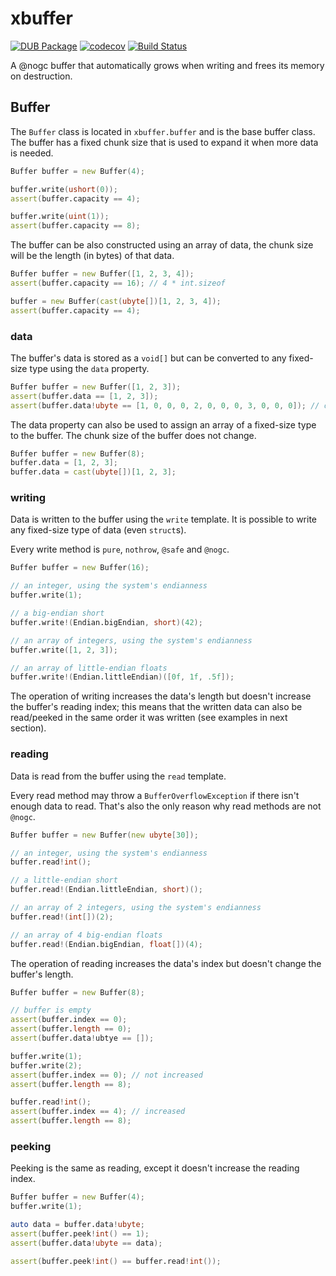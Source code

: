 xbuffer
=======

[![DUB Package](https://img.shields.io/dub/v/xbuffer.svg)](https://code.dlang.org/packages/xbuffer)
[![codecov](https://codecov.io/gh/nextcardgame/xbuffer/branch/master/graph/badge.svg)](https://codecov.io/gh/nextcardgame/xbuffer)
[![Build Status](https://travis-ci.org/Kripth/xbuffer.svg?branch=master)](https://travis-ci.org/Kripth/xbuffer)

A @nogc buffer that automatically grows when writing and frees its memory on destruction.

## Buffer

The `Buffer` class is located in `xbuffer.buffer` and is the base buffer class.
The buffer has a fixed chunk size that is used to expand it when more data is needed.

```d
Buffer buffer = new Buffer(4);

buffer.write(ushort(0));
assert(buffer.capacity == 4);

buffer.write(uint(1));
assert(buffer.capacity == 8);
```

The buffer can be also constructed using an array of data, the chunk size will be the length (in bytes) of that data.

```d
Buffer buffer = new Buffer([1, 2, 3, 4]);
assert(buffer.capacity == 16); // 4 * int.sizeof

buffer = new Buffer(cast(ubyte[])[1, 2, 3, 4]);
assert(buffer.capacity == 4);
```

### data

The buffer's data is stored as a `void[]` but can be converted to any fixed-size type using the `data` property.

```d
Buffer buffer = new Buffer([1, 2, 3]);
assert(buffer.data == [1, 2, 3]);
assert(buffer.data!ubyte == [1, 0, 0, 0, 2, 0, 0, 0, 3, 0, 0, 0]); // on a little-endian system
```

The data property can also be used to assign an array of a fixed-size type to the buffer.
The chunk size of the buffer does not change.

```d
Buffer buffer = new Buffer(8);
buffer.data = [1, 2, 3];
buffer.data = cast(ubyte[])[1, 2, 3];
```

### writing

Data is written to the buffer using the `write` template.
It is possible to write any fixed-size type of data (even `struct`s).

Every write method is `pure`, `nothrow`, `@safe` and `@nogc`.

```d
Buffer buffer = new Buffer(16);

// an integer, using the system's endianness
buffer.write(1);

// a big-endian short
buffer.write!(Endian.bigEndian, short)(42);

// an array of integers, using the system's endianness
buffer.write([1, 2, 3]);

// an array of little-endian floats
buffer.write!(Endian.littleEndian)([0f, 1f, .5f]);
```

The operation of writing increases the data's length but doesn't increase the buffer's reading index;
this means that the written data can also be read/peeked in the same order it was written (see examples in next section).

### reading

Data is read from the buffer using the `read` template.

Every read method may throw a `BufferOverflowException` if there isn't enough data to read.
That's also the only reason why read methods are not `@nogc`.

```d
Buffer buffer = new Buffer(new ubyte[30]);

// an integer, using the system's endianness
buffer.read!int();

// a little-endian short
buffer.read!(Endian.littleEndian, short)();

// an array of 2 integers, using the system's endianness
buffer.read!(int[])(2);

// an array of 4 big-endian floats
buffer.read!(Endian.bigEndian, float[])(4);
```

The operation of reading increases the data's index but doesn't change the buffer's length.

```d
Buffer buffer = new Buffer(8);

// buffer is empty
assert(buffer.index == 0);
assert(buffer.length == 0);
assert(buffer.data!ubtye == []);

buffer.write(1);
buffer.write(2);
assert(buffer.index == 0); // not increased
assert(buffer.length == 8);

buffer.read!int();
assert(buffer.index == 4); // increased
assert(buffer.length == 8);
```

### peeking

Peeking is the same as reading, except it doesn't increase the reading index.

```d
Buffer buffer = new Buffer(4);
buffer.write(1);

auto data = buffer.data!ubyte;
assert(buffer.peek!int() == 1);
assert(buffer.data!ubyte == data);

assert(buffer.peek!int() == buffer.read!int());
```
